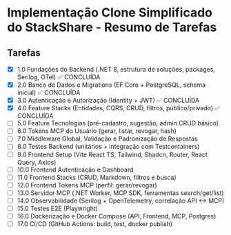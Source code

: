 # Implementação Clone Simplificado do StackShare - Resumo de Tarefas

## Tarefas

- [x] 1.0 Fundações do Backend (.NET 8, estrutura de soluções, packages, Serilog, OTel) ✅ CONCLUÍDA
- [x] 2.0 Banco de Dados e Migrations (EF Core + PostgreSQL, schema inicial) ✅ CONCLUÍDA
- [x] 3.0 Autenticação e Autorização (Identity + JWT) ✅ CONCLUÍDA
- [x] 4.0 Feature Stacks (Entidades, CQRS, CRUD, filtros, público/privado) ✅ CONCLUÍDA
- [ ] 5.0 Feature Tecnologias (pré-cadastro, sugestão, admin CRUD básico)
- [ ] 6.0 Tokens MCP do Usuário (gerar, listar, revogar, hash)
- [ ] 7.0 Middleware Global, Validação e Padronização de Respostas
- [ ] 8.0 Testes Backend (unitários + integração com Testcontainers)
- [ ] 9.0 Frontend Setup (Vite React TS, Tailwind, Shadcn, Router, React Query, Axios)
- [ ] 10.0 Frontend Autenticação e Dashboard
- [ ] 11.0 Frontend Stacks (CRUD, Markdown, filtros e busca)
- [ ] 12.0 Frontend Tokens MCP (perfil: gerar/revogar)
- [ ] 13.0 Servidor MCP (.NET Worker, MCP SDK, ferramentas search/get/list)
- [ ] 14.0 Observabilidade (Serilog + OpenTelemetry, correlação API <-> MCP)
- [ ] 15.0 Testes E2E (Playwright)
- [ ] 16.0 Dockerização e Docker Compose (API, Frontend, MCP, Postgres)
- [ ] 17.0 CI/CD (GitHub Actions: build, test, docker publish)

